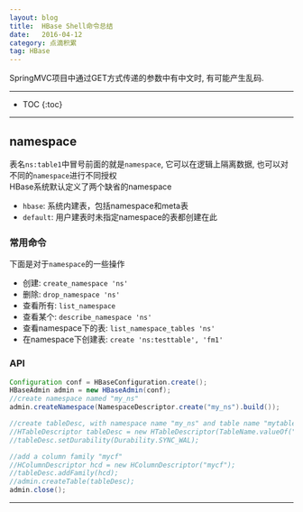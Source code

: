 ```yaml
---
layout: blog
title:  HBase Shell命令总结
date:   2016-04-12
category: 点滴积累
tag: HBase
---
```

SpringMVC项目中通过GET方式传递的参数中有中文时, 有可能产生乱码.




*****

* TOC
{:toc}

*****

## namespace

表名`ns:table1`中冒号前面的就是`namespace`, 它可以在逻辑上隔离数据, 也可以对不同的`namespace`进行不同授权  
HBase系统默认定义了两个缺省的namespace

* `hbase`: 系统内建表，包括namespace和meta表
* `default`: 用户建表时未指定namespace的表都创建在此

### 常用命令

下面是对于`namespace`的一些操作

* 创建: `create_namespace 'ns'`
* 删除: `drop_namespace 'ns'`
* 查看所有: `list_namespace`
* 查看某个: `describe_namespace 'ns'`
* 查看namespace下的表: `list_namespace_tables 'ns'`
* 在namespace下创建表: `create 'ns:testtable', 'fm1'`

### API

~~~java
Configuration conf = HBaseConfiguration.create();
HBaseAdmin admin = new HBaseAdmin(conf);
//create namespace named "my_ns"
admin.createNamespace(NamespaceDescriptor.create("my_ns").build());

//create tableDesc, with namespace name "my_ns" and table name "mytable"
//HTableDescriptor tableDesc = new HTableDescriptor(TableName.valueOf("my_ns:mytable"));
//tableDesc.setDurability(Durability.SYNC_WAL);

//add a column family "mycf"
//HColumnDescriptor hcd = new HColumnDescriptor("mycf");
//tableDesc.addFamily(hcd);
//admin.createTable(tableDesc);
admin.close();
~~~

*****
